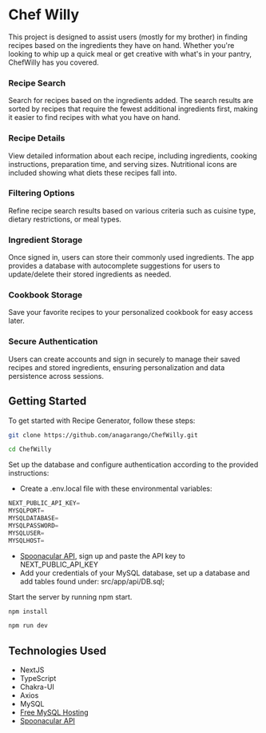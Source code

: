 # Chef Willy

This project is designed to assist users (mostly for my brother) in finding recipes based on the ingredients they have on hand. Whether you're looking to whip up a quick meal or get creative with what's in your pantry, ChefWilly has you covered.

### Recipe Search
Search for recipes based on the ingredients added. The search results are sorted by recipes that require the fewest additional ingredients first, making it easier to find recipes with what you have on hand.

### Recipe Details
View detailed information about each recipe, including ingredients, cooking instructions, preparation time, and serving sizes. Nutritional icons are included showing what diets these recipes fall into.

### Filtering Options
Refine recipe search results based on various criteria such as cuisine type, dietary restrictions, or meal types.

### Ingredient Storage
Once signed in, users can store their commonly used ingredients. The app provides a database with autocomplete suggestions for users to update/delete their stored ingredients as needed.

### Cookbook Storage
Save your favorite recipes to your personalized cookbook for easy access later.

### Secure Authentication
Users can create accounts and sign in securely to manage their saved recipes and stored ingredients, ensuring personalization and data persistence across sessions.

## Getting Started

To get started with Recipe Generator, follow these steps:

```bash
git clone https://github.com/anagarango/ChefWilly.git

cd ChefWilly
```

Set up the database and configure authentication according to the provided instructions:
- Create a .env.local file with these environmental variables:
```js
NEXT_PUBLIC_API_KEY=
MYSQLPORT=
MYSQLDATABASE=
MYSQLPASSWORD=
MYSQLUSER=
MYSQLHOST=
```
- [Spoonacular API](https://spoonacular.com/food-api), sign up and paste the API key to NEXT_PUBLIC_API_KEY
- Add your credentials of your MySQL database, set up a database and add tables found under: src/app/api/DB.sql;

Start the server by running npm start.
```bash
npm install

npm run dev
```

## Technologies Used
- NextJS
- TypeScript
- Chakra-UI
- Axios
- MySQL
- [Free MySQL Hosting](https://www.freemysqlhosting.net)
- [Spoonacular API](https://spoonacular.com/food-api)
